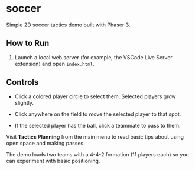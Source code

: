 # soccer
Simple 2D soccer tactics demo built with Phaser 3.

## How to Run
1. Launch a local web server (for example, the VSCode Live Server extension) and open `index.html`.

## Controls
- Click a colored player circle to select them. Selected players grow slightly.

- Click anywhere on the field to move the selected player to that spot.
- If the selected player has the ball, click a teammate to pass to them.

Visit **Tactics Planning** from the main menu to read basic tips about
using open space and making passes.

The demo loads two teams with a 4-4-2 formation (11 players each) so you can experiment with basic positioning.

